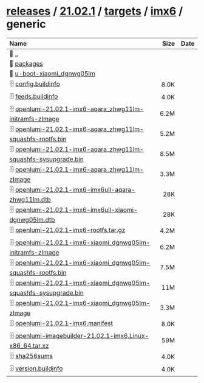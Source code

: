 ---
---

# [releases](/releases/) / [21.02.1](/releases/21.02.1/) / [targets](/releases/21.02.1/targets/) / [imx6](/releases/21.02.1/targets/imx6/) / generic


| Name | Size | Date |
|:---|---:|---|
| 📁 [..](../) | | |
| 📁 [packages](packages) | | |
| 📁 [u-boot-xiaomi_dgnwg05lm](u-boot-xiaomi_dgnwg05lm) | | |
| 🗄️ [config.buildinfo](./config.buildinfo) | 8.0K | |
| 🗄️ [feeds.buildinfo](./feeds.buildinfo) | 4.0K | |
| 🗄️ [openlumi-21.02.1-imx6-aqara_zhwg11lm-initramfs-zImage](./openlumi-21.02.1-imx6-aqara_zhwg11lm-initramfs-zImage) | 6.2M | |
| 🗄️ [openlumi-21.02.1-imx6-aqara_zhwg11lm-squashfs-rootfs.bin](./openlumi-21.02.1-imx6-aqara_zhwg11lm-squashfs-rootfs.bin) | 5.2M | |
| 🗄️ [openlumi-21.02.1-imx6-aqara_zhwg11lm-squashfs-sysupgrade.bin](./openlumi-21.02.1-imx6-aqara_zhwg11lm-squashfs-sysupgrade.bin) | 8.5M | |
| 🗄️ [openlumi-21.02.1-imx6-aqara_zhwg11lm-zImage](./openlumi-21.02.1-imx6-aqara_zhwg11lm-zImage) | 3.3M | |
| 🗄️ [openlumi-21.02.1-imx6-imx6ull-aqara-zhwg11lm.dtb](./openlumi-21.02.1-imx6-imx6ull-aqara-zhwg11lm.dtb) | 28K | |
| 🗄️ [openlumi-21.02.1-imx6-imx6ull-xiaomi-dgnwg05lm.dtb](./openlumi-21.02.1-imx6-imx6ull-xiaomi-dgnwg05lm.dtb) | 28K | |
| 🗄️ [openlumi-21.02.1-imx6-rootfs.tar.gz](./openlumi-21.02.1-imx6-rootfs.tar.gz) | 4.2M | |
| 🗄️ [openlumi-21.02.1-imx6-xiaomi_dgnwg05lm-initramfs-zImage](./openlumi-21.02.1-imx6-xiaomi_dgnwg05lm-initramfs-zImage) | 6.2M | |
| 🗄️ [openlumi-21.02.1-imx6-xiaomi_dgnwg05lm-squashfs-rootfs.bin](./openlumi-21.02.1-imx6-xiaomi_dgnwg05lm-squashfs-rootfs.bin) | 7.5M | |
| 🗄️ [openlumi-21.02.1-imx6-xiaomi_dgnwg05lm-squashfs-sysupgrade.bin](./openlumi-21.02.1-imx6-xiaomi_dgnwg05lm-squashfs-sysupgrade.bin) | 11M | |
| 🗄️ [openlumi-21.02.1-imx6-xiaomi_dgnwg05lm-zImage](./openlumi-21.02.1-imx6-xiaomi_dgnwg05lm-zImage) | 3.3M | |
| 🗄️ [openlumi-21.02.1-imx6.manifest](./openlumi-21.02.1-imx6.manifest) | 8.0K | |
| 🗄️ [openlumi-imagebuilder-21.02.1-imx6.Linux-x86_64.tar.xz](./openlumi-imagebuilder-21.02.1-imx6.Linux-x86_64.tar.xz) | 59M | |
| 🗄️ [sha256sums](./sha256sums) | 4.0K | |
| 🗄️ [version.buildinfo](./version.buildinfo) | 4.0K | |


